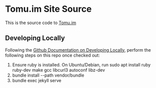 Tomu.im Site Source
===================

This is the source code to [Tomu.im](https://tomu.im)

Developing Locally
------------------

Following the [Github Documentation on Developing Locally](https://help.github.com/articles/setting-up-your-github-pages-site-locally-with-jekyll/), perform the following steps on this repo once checked out:

1. Ensure ruby is installed.  On Ubuntu/Debian, run sudo apt install ruby ruby-dev make gcc libcurl3 autoconf libz-dev
1. bundle install --path vendor/bundle
1. bundle exec jekyll serve